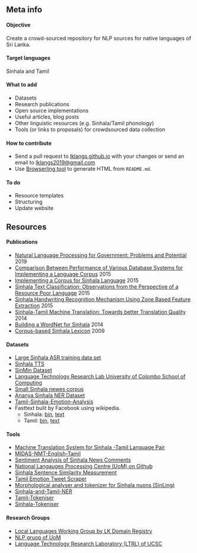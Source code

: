 ## Meta info

#### Objective
Create a crowd-sourced repository for NLP sources for native languages of Sri Lanka.

#### Target languages
Sinhala and Tamil

#### What to add
* Datasets
* Research publications
* Open source implementations
* Useful articles, blog posts
* Other linguistic resources (e.g. Sinhala/Tamil phonology)
* Tools (or links to proposals) for crowdsourced data collection

#### How to contribute
* Send a pull request to [lklangs.github.io](https://github.com/lklangs/lklangs.github.io) with your changes or send an email to lklangs2019@gmail.com
* Use [Browserling tool](https://www.browserling.com/tools/markdown-to-html) to generate HTML from `README.md`.

#### To do
* Resource templates
* Structuring
* Update website

## Resources

#### Publications 

* [Natural Language Processing for Government: Problems and Potential](https://lirneasia.net/2019/04/natural-language-processing-for-government-problems-and-potential/) 2019
* [Comparison Between Performance of Various Database Systems for Implementing a Language Corpus](https://www.researchgate.net/publication/277475828_Comparison_Between_Performance_of_Various_Database_Systems_for_Implementing_a_Language_Corpus) 2015
* [Implementing a Corpus for Sinhala Language](https://www.researchgate.net/publication/306264442_Implementing_a_Corpus_for_Sinhala_Language) 2015
* [Sinhala Text Classification: Observations from the Perspective of a Resource Poor Language](https://www.researchgate.net/publication/329908360_Sinhala_Text_Classification_Observations_from_the_Perspective_of_a_Resource_Poor_Language) 2015
* [Sinhala Handwriting Recognition Mechanism Using Zone Based Feature Extraction](http://dl.lib.mrt.ac.lk/bitstream/handle/123/12501/Sinhala%20Handwriting%20Recognition%20Mechanism%20Using%20Zone%20Based%20Feature%20Extraction.pdf) 2015
* [Sinhala-Tamil Machine Translation: Towards better Translation Quality](http://aclweb.org/anthology/U14-1018) 2014
* [Building a WordNet for Sinhala](https://www.researchgate.net/publication/269465993_Building_a_WordNet_for_Sinhala) 2014
* [Corpus-based Sinhala Lexicon](https://pdfs.semanticscholar.org/9cba/8533b35dbfc3db35e30b801c778377fe0817.pdf) 2009

#### Datasets
* [Large Sinhala ASR training data set](http://openslr.org/52)
* [Sinhala TTS](http://openslr.org/30/)
* [SinMin Dataset](http://ix.cs.uoregon.edu/~nisansa/#DataSets)
* [Language Technology Research Lab University of Colombo School of Computing](http://ltrl.ucsc.lk/download-3/)
* [Small Sinhala newes corpus](https://osf.io/tdb84/)
* [Ananya Sinhala NER Dataset](https://github.com/suralk/AnanyaSinhalaNERDataset)
* [Tamil-Sinhala-Emotion-Analysis](https://github.com/Jenarthanan14/Tamil-Sinhala-Emotion-Analysis)
* Fasttext bulit by Facebook using wikipedia. 
    * Sinhala: [bin](https://dl.fbaipublicfiles.com/fasttext/vectors-crawl/cc.si.300.bin.gz), [text](https://dl.fbaipublicfiles.com/fasttext/vectors-crawl/cc.si.300.vec.gz)
    * Tamil: [bin](https://dl.fbaipublicfiles.com/fasttext/vectors-crawl/cc.ta.300.bin.gz), [text](https://dl.fbaipublicfiles.com/fasttext/vectors-crawl/cc.ta.300.vec.gz)
 

#### Tools
* [Machine Translation System for Sinhala -Tamil Language Pair](https://ucsc.cmb.ac.lk/machine-translation-system-sinhala-tamil-language-pair/)
* [MIDAS-NMT-English-Tamil](https://github.com/precog-iiitd/MIDAS-NMT-English-Tamil)
* [Sentiment Analysis of Sinhala News Comments](https://github.com/theisuru/sentiment-tagger)
* [National Langauges Processing Centre (UoM) on Github](https://github.com/cnlpuom)
* [Sinhala Sentence Similarity Measurement](https://github.com/suralk/SinhalaSentenceSimilarityMeasurement)
* [Tamil Emotion Tweet Scraper](https://github.com/Jenarthanan14/Tamil-Sinhala-Emotion-Analysis/tree/master/TamilEmotionTweetScraper)
* [Morphological analyser and tokenizer for Sinhala nuons (SinLing)](https://github.com/ysenarath/SinLing)
* [Sinhala-and-Tamil-NER](https://github.com/nlpc-uom/Sinhala-and-Tamil-NER)
* [Tamil-Tokeniser](https://github.com/nlpc-uom/Tamil-Tokeniser)
* [Sinhala-Tokeniser](https://github.com/ysenarath/sinling/tree/master/bin)


#### Research Groups
* [Local Languages Working Group by LK Domain Registry](https://www.language.lk/en/)
* [NLP gruop of UoM](https://www.mrt.ac.lk/web/nlp)
* [Language Technology Research Laboratory (LTRL) of UCSC](http://ltrl.ucsc.lk/)
